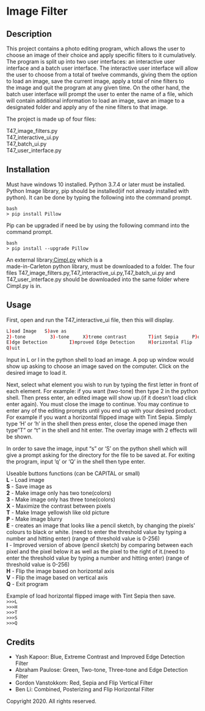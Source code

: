 # Image Filter

## Description

This project contains a photo editing program, which allows the user to choose an image of their choice and apply specific filters to it cumulatively.    
The program is split up into two user interfaces: an interactive user interface and a batch user interface. The interactive user interface will allow    
the user to choose from a total of twelve commands, giving them the option to load an image, save the current image, apply a total of nine filters to    
the image and quit the program at any given time. On the other hand, the batch user interface will prompt the user to enter the name of a file, which    
will contain additional information to load an image, save an image to a designated folder and apply any of the nine filters to that image. 

The project is made up of four files:

T47_image_filters.py  
T47_interactive_ui.py  
T47_batch_ui.py  
T47_user_interface.py


## Installation
Must have windows 10 installed.
Python 3.7.4 or later must be installed. 
Python Image library, pip should be installed(iif not already installed with python). It can be done by typing the following into the command prompt.
```
bash
> pip install Pillow
```
Pip can be upgraded if need be by using the following command into the command prompt.
```
bash
> pip install --upgrade Pillow
```

An external library,[Cimpl.py](https://culearn.carleton.ca/moodle/pluginfile.php/3648678/mod_folder/content/0/Cimpl.py?forcedownload=1) which is a  
made-in-Carleton python library, must be downloaded to a folder.
The four files T47_image_filters.py,T47_interactive_ui.py,T47_batch_ui.py and T47_user_interface.py should be downloaded into the same folder where Cimpl.py is in.


## Usage
First, open and run the T47_interactive_ui file, then this will display.
```bash
L)oad Image   S)ave as
2)-tone       	3)-tone		X)treme contrast		T)int Sepia		P)osterizing
E)dge Detection        I)mproved Edge Detection	  	H)orizontal Flip	V)ertical Flip
Q)uit
```
Input in L or l in the python shell to load an image. A pop up window would show up asking to choose an image saved on the computer. Click on the desired image to load it.

Next, select what element you wish to run by typing the first letter in front of each element. For example: if you want (two-tone) then type 2 in the python shell. Then press enter, an edited image will show up.(if it doesn’t load click enter again). You must close the image to continue.
You may continue to enter any of the editing prompts until you end up with your desired product.
For example if you want a horizontal flipped image with Tint Sepia. Simply type ‘H’ or ’h’ in the shell then press enter, close the opened image then type”T” or “t” in the shell and hit enter. The overlay image with 2 effects will be shown.

In order to save the image, input “s” or ‘S’ on the python shell which will give a prompt asking for the directory for the file to be saved at. 
For exiting the program, input ‘q’ or ‘Q’ in the shell then type enter.

Useable buttons functions (can be CAPITAL or small)  
**L** - Load image  
**S** - Save image as  
**2** - Make image only has two tone(colors)  
**3** - Make image only has three tone(colors)  
**X** - Maximize the contrast between pixels  
**T** - Make Image yellowish like old picture  
**P** - Make image blurry    
**E** - creates an image that looks like a pencil sketch, by changing the pixels' colours to black or white. (need to enter the threshold value by typing a number and hitting enter)
(range of threshold value is 0-256)  
**I** - Improved version of above (pencil sketch) by comparing between each pixel and the 
pixel below it as well as the pixel to the right of it.(need to enter the threshold value by typing a number and hitting enter)
(range of threshold value is 0-256)    
**H** - Flip the image based on horizontal axis  
**V** - Flip the image based on vertical axis  
**Q** - Exit program

Example of load  horizontal flipped image with Tint Sepia then save.  
`>>>L`  
`>>>H`  
`>>>T`  
`>>>S`  
`>>>Q`

## Credits
- Yash Kapoor: Blue, Extreme Contrast and Improved Edge Detection Filter  
- Abraham Paulose: Green, Two-tone, Three-tone and Edge Detection Filter  
- Gordon Vanstokkom: Red, Sepia and Flip Vertical Filter  
- Ben Li: Combined, Posterizing and Flip Horizontal Filter

Copyright 2020. All rights reserved. 

